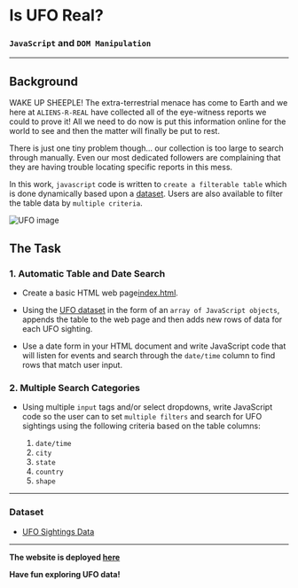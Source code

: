 # Is UFO Real?
### `JavaScript` and `DOM Manipulation`
---

## Background

WAKE UP SHEEPLE! The extra-terrestrial menace has come to Earth and we here at `ALIENS-R-REAL` have collected all of the eye-witness reports we could to prove it! All we need to do now is put this information online for the world to see and then the matter will finally be put to rest.

There is just one tiny problem though... our collection is too large to search through manually. Even our most dedicated followers are complaining that they are having trouble locating specific reports in this mess.

In this work, `javascript` code is written to `create a filterable table` which is done dynamically based upon a [dataset](static/js/data.js). Users are also available to filter the table data by `multiple criteria`.

![UFO image](https://github.com/EstellaYu/Data_Science_Certificate_Projects/blob/master/Javascript/static/images/ufo_sights_web.png)

## The Task

### 1. Automatic Table and Date Search

* Create a basic HTML web page[index.html](index.html).

* Using the [UFO dataset](static/js/data.js) in the form of an `array of JavaScript objects`, appends the table to the web page and then adds new rows of data for each UFO sighting.

* Use a date form in your HTML document and write JavaScript code that will listen for events and search through the `date/time` column to find rows that match user input.

### 2. Multiple Search Categories

* Using multiple `input` tags and/or select dropdowns, write JavaScript code so the user can to set `multiple filters` and search for UFO sightings using the following criteria based on the table columns:

  1. `date/time`
  2. `city`
  3. `state`
  4. `country`
  5. `shape`

- - -

### Dataset

* [UFO Sightings Data](static/js/data.js)

- - -

**The website is deployed [here](https://estellayu.github.io/Image/Projects/UFO_Javascript/index.html)**

**Have fun exploring UFO data!**

